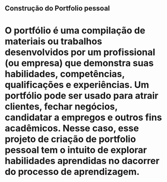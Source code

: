 ## Construção do Portfolio pessoal
# O portfólio é uma compilação de materiais ou trabalhos desenvolvidos por um profissional (ou empresa) que demonstra suas habilidades, competências, qualificações e experiências. Um portfólio pode ser usado para atrair clientes, fechar negócios, candidatar a empregos e outros fins acadêmicos. Nesse caso, esse projeto de criação de portfolio pessoal tem o intuito de explorar habilidades aprendidas no dacorrer do processo de aprendizagem.

